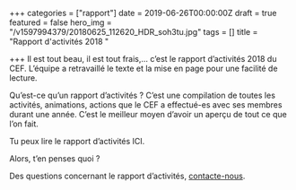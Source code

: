 +++
categories = ["rapport"]
date = 2019-06-26T00:00:00Z
draft = true
featured = false
hero_img = "/v1597994379/20180625_112620_HDR_soh3tu.jpg"
tags = []
title = "Rapport d'activités 2018 "

+++
Il est tout beau, il est tout frais,... c’est le rapport d’activités 2018 du CEF. L’équipe a retravaillé le texte et la mise en page pour une facilité de lecture.

Qu’est-ce qu’un rapport d’activités ? C’est une compilation de toutes les activités, animations, actions que le CEF a effectué-es avec ses membres durant une année. C’est le meilleur moyen d’avoir un aperçu de tout ce que l’on fait.

Tu peux lire le rapport d’activités ICI.

Alors, t’en penses quoi ?

Des questions concernant le rapport d’activités, [contacte-nous](/contact/).